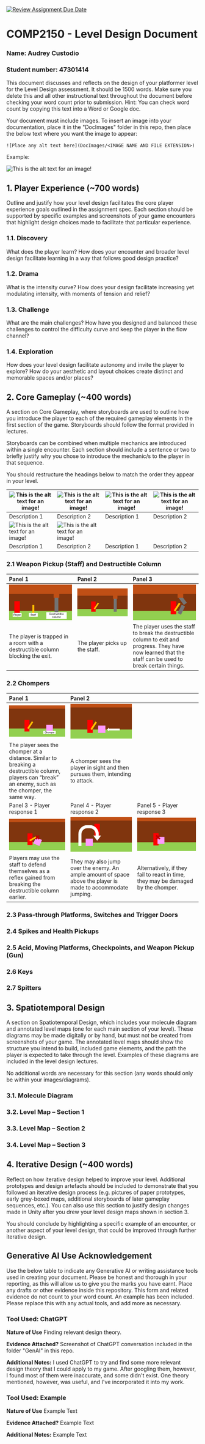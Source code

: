[![Review Assignment Due Date](https://classroom.github.com/assets/deadline-readme-button-24ddc0f5d75046c5622901739e7c5dd533143b0c8e959d652212380cedb1ea36.svg)](https://classroom.github.com/a/YyUO0xtt)
# COMP2150  - Level Design Document
### Name: Audrey Custodio
### Student number: 47301414

This document discusses and reflects on the design of your platformer level for the Level Design assessment. It should be 1500 words. Make sure you delete this and all other instructional text throughout the document before checking your word count prior to submission. Hint: You can check word count by copying this text into a Word or Google doc.

Your document must include images. To insert an image into your documentation, place it in the "DocImages" folder in this repo, then place the below text where you want the image to appear:

```
![Place any alt text here](DocImages/<IMAGE NAME AND FILE EXTENSION>)
```

Example:

![This is the alt text for an image!](DocImages/exampleimage.png)

## 1. Player Experience (~700 words)
Outline and justify how your level design facilitates the core player experience goals outlined in the assignment spec. Each section should be supported by specific examples and screenshots of your game encounters that highlight design choices made to facilitate that particular experience.

### 1.1. Discovery
What does the player learn? How does your encounter and broader level design facilitate learning in a way that follows good design practice?

### 1.2. Drama
What is the intensity curve? How does your design facilitate increasing yet modulating intensity, with moments of tension and relief? 

### 1.3. Challenge
What are the main challenges? How have you designed and balanced these challenges to control the difficulty curve and keep the player in the flow channel?

### 1.4. Exploration
How does your level design facilitate autonomy and invite the player to explore? How do your aesthetic and layout choices create distinct and memorable spaces and/or places?

## 2. Core Gameplay (~400 words)
A section on Core Gameplay, where storyboards are used to outline how you introduce the player to each of the required gameplay elements in the first section of the game. Storyboards should follow the format provided in lectures.

Storyboards can be combined when multiple mechanics are introduced within a single encounter. Each section should include a sentence or two to briefly justify why you chose to introduce the mechanic/s to the player in that sequence.

You should restructure the headings below to match the order they appear in your level.

| ![This is the alt text for an image!](DocImages/exampleimage.png) | ![This is the alt text for an image!](DocImages/exampleimage.png)  | ![This is the alt text for an image!](DocImages/exampleimage.png) | ![This is the alt text for an image!](DocImages/exampleimage.png) |
| ------------- | ------------- | ------------- | ------------- |
| Description 1 | Description 2 | Description 1 | Description 2 |
| ![This is the alt text for an image!](DocImages/exampleimage.png)  | ![This is the alt text for an image!](DocImages/exampleimage.png)  | 
| Description 1 | Description 2 | Description 1 | Description 2 |

### 2.1 Weapon Pickup (Staff) and Destructible Column
| Panel 1 | Panel 2 | Panel 3 |
| :------------- | :------------- | :------------- |
| ![2.1 Panel 1](DocImages/Storyboards/Slide1.PNG) | ![2.1 Panel 2](DocImages/Storyboards/Slide2.PNG)  | ![2.1 Panel 3](DocImages/Storyboards/Slide3.PNG) 
| The player is trapped in a room with a destructible column blocking the exit. | The player picks up the staff. | The player uses the staff to break the destructible column to exit and progress. They have now learned that the staff can be used to break certain things. |
### 2.2 Chompers
| Panel 1 | Panel 2 |  |
| :------------- | :------------- | :------------- |
| ![2.1 Panel 1](DocImages/Storyboards/Slide4.PNG) | ![2.1 Panel 2](DocImages/Storyboards/Slide5.PNG)  | 
| The player sees the chomper at a distance. Similar to breaking a destructible column, players can “break” an enemy, such as the chomper,  the same way. | A chomper sees the player in sight and then pursues them, intending to attack. | 
| Panel 3 - Player response 1 | Panel 4 - Player response 2 | Panel 5 - Player response 3 |
| ![2.1 Panel 1](DocImages/Storyboards/Slide8.PNG) | ![2.1 Panel 3](DocImages/Storyboards/Slide6.PNG)   | ![2.1 Panel 3](DocImages/Storyboards/Slide7.PNG) 
| Players may use the staff to defend themselves as a reflex gained from breaking the destructible column earlier. | They may also jump over the enemy. An ample amount of space above the player is made to accommodate jumping. | Alternatively, if they fail to react in time, they may be damaged by the chomper. |
### 2.3 Pass-through Platforms, Switches and Trigger Doors
### 2.4 Spikes and Health Pickups
### 2.5 Acid, Moving Platforms, Checkpoints, and Weapon Pickup (Gun)
### 2.6 Keys
### 2.7 Spitters

## 3. Spatiotemporal Design
A section on Spatiotemporal Design, which includes your molecule diagram and annotated level maps (one for each main section of your level). These diagrams may be made digitally or by hand, but must not be created from screenshots of your game. The annotated level maps should show the structure you intend to build, included game elements, and the path the player is expected to take through the level. Examples of these diagrams are included in the level design lectures.

No additional words are necessary for this section (any words should only be within your images/diagrams).
 
### 3.1. Molecule Diagram

### 3.2. Level Map – Section 1

### 3.3.	Level Map – Section 2

### 3.4.	Level Map – Section 3

## 4. Iterative Design (~400 words)
Reflect on how iterative design helped to improve your level. Additional prototypes and design artefacts should be included to demonstrate that you followed an iterative design process (e.g. pictures of paper prototypes, early grey-boxed maps, additional storyboards of later gameplay sequences, etc.). You can also use this section to justify design changes made in Unity after you drew your level design maps shown in section 3. 

You should conclude by highlighting a specific example of an encounter, or another aspect of your level design, that could be improved through further iterative design.

## Generative AI Use Acknowledgement

Use the below table to indicate any Generative AI or writing assistance tools used in creating your document. Please be honest and thorough in your reporting, as this will allow us to give you the marks you have earnt. Place any drafts or other evidence inside this repository. This form and related evidence do not count to your word count.
An example has been included. Please replace this with any actual tools, and add more as necessary.


### Tool Used: ChatGPT
**Nature of Use** Finding relevant design theory.

**Evidence Attached?** Screenshot of ChatGPT conversation included in the folder "GenAI" in this repo.

**Additional Notes:** I used ChatGPT to try and find some more relevant design theory that I could apply to my game. After googling them, however, I found most of them were inaccurate, and some didn't exist. One theory mentioned, however, was useful, and I've incorporated it into my work.

### Tool Used: Example
**Nature of Use** Example Text

**Evidence Attached?** Example Text

**Additional Notes:** Example Text


